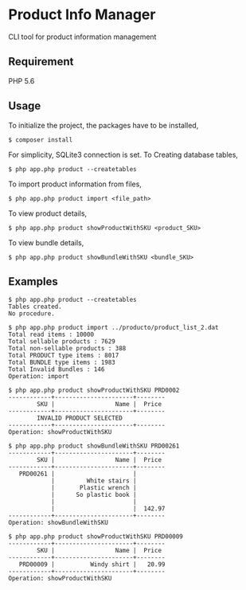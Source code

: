 # Product Info Manager

CLI tool for product information management

## Requirement

PHP 5.6

## Usage

To initialize the project, the packages have to be installed,

```
$ composer install
```

For simplicity, SQLite3 connection is set. To Creating database tables,

```
$ php app.php product --createtables
```

To import product information from files,

```
$ php app.php product import <file_path>
```

To view product details,

```
$ php app.php product showProductWithSKU <product_SKU>
```

To view bundle details,

```
$ php app.php product showBundleWithSKU <bundle_SKU>
```

## Examples

```
$ php app.php product --createtables
Tables created.
No procedure.
```


```
$ php app.php product import ../producto/product_list_2.dat
Total read items : 10000
Total sellable products : 7629
Total non-sellable products : 388
Total PRODUCT type items : 8017
Total BUNDLE type items : 1983
Total Invalid Bundles : 146
Operation: import
```


```
$ php app.php product showProductWithSKU PRD0002
------------+----------------------+--------
        SKU |                 Name |  Price
------------+----------------------+--------
        INVALID PRODUCT SELECTED
------------+----------------------+--------
Operation: showProductWithSKU
```


```
$ php app.php product showBundleWithSKU PRD00261
------------+----------------------+--------
        SKU |                 Name |  Price
------------+----------------------+--------
   PRD00261 |                      |
            |         White stairs |
            |       Plastic wrench |
            |      So plastic book |
            |                      |
            |                      |  142.97
------------+----------------------+--------
Operation: showBundleWithSKU
```

```
$ php app.php product showProductWithSKU PRD00009
------------+----------------------+--------
        SKU |                 Name |  Price
------------+----------------------+--------
   PRD00009 |          Windy shirt |   20.99
------------+----------------------+--------
Operation: showProductWithSKU
```
